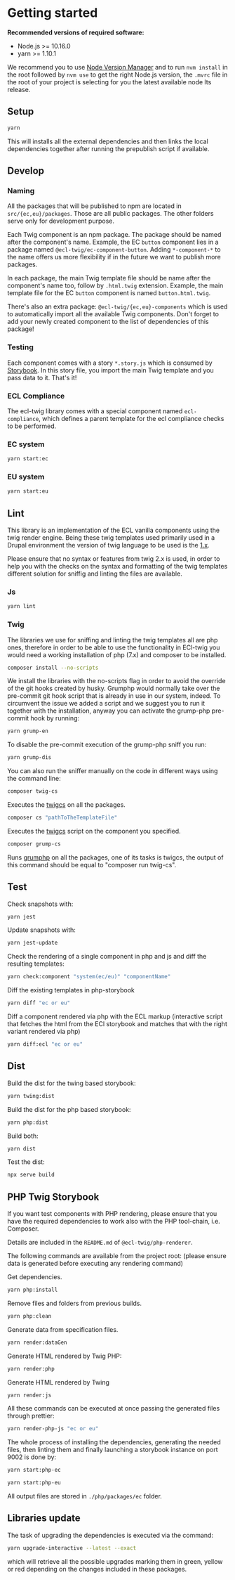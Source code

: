 # Getting started

**Recommended versions of required software:**

- Node.js >= 10.16.0
- yarn >= 1.10.1

We recommend you to use [Node Version Manager](https://github.com/creationix/nvm) and to run `nvm install` in the root followed by `nvm use` to get the right Node.js version, the `.mvrc` file in the root of your project is selecting for you the latest available node lts release.

## Setup

```bash
yarn
```

This will installs all the external dependencies and then links the local dependencies together after running the prepublish script if available.

## Develop

### Naming

All the packages that will be published to npm are located in `src/{ec,eu}/packages`. Those are all public packages. The other folders serve only for development purpose.

Each Twig component is an npm package. The package should be named after the component's name. Example, the EC `button` component lies in a package named `@ecl-twig/ec-component-button`. Adding `*-component-*` to the name offers us more flexibility if in the future we want to publish more packages.

In each package, the main Twig template file should be name after the component's name too, follow by `.html.twig` extension. Example, the main template file for the EC `button` component is named `button.html.twig`.

There's also an extra package: `@ecl-twig/{ec,eu}-components` which is used to automatically import all the available Twig components. Don't forget to add your newly created component to the list of dependencies of this package!

### Testing

Each component comes with a story `*.story.js` which is consumed by [Storybook](https://storybook.js.org/). In this story file, you import the main Twig template and you pass data to it. That's it!

### ECL Compliance

The ecl-twig library comes with a special component named `ecl-compliance`, which defines a parent template for the ecl compliance checks to be performed.

### EC system

```bash
yarn start:ec
```

### EU system

```bash
yarn start:eu
```

## Lint

This library is an implementation of the ECL vanilla components using the twig render engine. Being these twig templates used primarily used in a Drupal environment the version of twig language to be used is the [1.x](https://twig.symfony.com/doc/1.x/).

Please ensure that no syntax or features from twig 2.x is used, in order to help you with the checks on the syntax and formatting of the twig templates different solution for sniffig and linting the files are available.

### Js

```bash
yarn lint
```

### Twig

The libraries we use for sniffing and linting the twig templates all are php ones, therefore in order to be able to use the functionality in ECl-twig you would need a working installation of php (7.x) and composer to be installed.

```bash
composer install --no-scripts
```

We install the libraries with the no-scripts flag in order to avoid the override of the git hooks created by husky.
Grumphp would normally take over the pre-commit git hook script that is already in use in our system, indeed.
To circumvent the issue we added a script and we suggest you to run it together with the installation, anyway you can activate
the grump-php pre-commit hook by running:

```bash
yarn grump-en
```

To disable the pre-commit execution of the grump-php sniff you run:

```bash
yarn grump-dis
```

You can also run the sniffer manually on the code in different ways using the command line:

```bash
composer twig-cs
```

Executes the [twigcs](https://github.com/friendsoftwig/twigcs) on all the packages.

```bash
composer cs "pathToTheTemplateFile"
```

Executes the [twigcs](https://github.com/friendsoftwig/twigcs) script on the component you specified.

```bash
composer grump-cs
```

Runs [grumphp](https://github.com/phpro/grumphp) on all the packages, one of its tasks is twigcs, the output of this command should be equal to "composer run twig-cs".

## Test

Check snapshots with:

```bash
yarn jest
```

Update snapshots with:

```bash
yarn jest-update
```

Check the rendering of a single component in php and js and diff the resulting templates:

```bash
yarn check:component "system(ec/eu)" "componentName"
```

Diff the existing templates in php-storybook

```bash
yarn diff "ec or eu"
```

Diff a component rendered via php with the ECL markup
(interactive script that fetches the html from the ECl storybook and matches that with the right variant rendered via php)

```bash
yarn diff:ecl "ec or eu"
```

## Dist

Build the dist for the twing based storybook:

```bash
yarn twing:dist
```

Build the dist for the php based storybook:

```bash
yarn php:dist
```

Build both:

```bash
yarn dist
```

Test the dist:

```bash
npx serve build
```

## PHP Twig Storybook

If you want test components with PHP rendering, please ensure that you have the required dependencies to work also with the PHP tool-chain, i.e. Composer.

Details are included in the `README.md` of `@ecl-twig/php-renderer`.

The following commands are available from the project root: (please ensure data is generated before executing any rendering command)

Get dependencies.

```bash
yarn php:install
```

Remove files and folders from previous builds.

```bash
yarn php:clean
```

Generate data from specification files.

```bash
yarn render:dataGen
```

Generate HTML rendered by Twig PHP:

```bash
yarn render:php
```

Generate HTML rendered by Twing

```bash
yarn render:js
```

All these commands can be executed at once passing the generated files through prettier:

```bash
yarn render-php-js "ec or eu"
```

The whole process of installing the dependencies, generating the needed files, then linting them and finally launching a storybook instance on port 9002 is done by:

```bash
yarn start:php-ec
```

```bash
yarn start:php-eu
```

All output files are stored in `./php/packages/ec` folder.

## Libraries update

The task of upgrading the dependencies is executed via the command:

```bash
yarn upgrade-interactive --latest --exact
```

which will retrieve all the possible upgrades marking them in green, yellow or red depending on the changes included in these packages.
